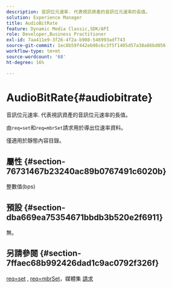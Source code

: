 ```yaml
---
description: 音訊位元速率. 代表視訊資產的音訊位元速率的長值。
solution: Experience Manager
title: AudioBitRate
feature: Dynamic Media Classic,SDK/API
role: Developer,Business Practitioner
exl-id: 7aa411e9-3f26-4f2a-b908-546993adf743
source-git-commit: 1ec8b59f442eb96c6c3f5f1405d57a38a86bd056
workflow-type: tm+mt
source-wordcount: '68'
ht-degree: 16%

---
```


# AudioBitRate{#audiobitrate}

音訊位元速率. 代表視訊資產的音訊位元速率的長值。

由`req=set`和`req=mbrSet`請求用於導出位速率資料。

僅適用於靜態內容目錄。

## 屬性 {#section-76731467b23240ac89b0767491c6020b}

整數值(bps)

## 預設 {#section-dba669ea75354671bbdb3b520e2f6911}

無。

## 另請參閱 {#section-7ffaec68b992426dad1c9ac0792f326f}

[req=set](../../../../../is-api/http-ref/image-serving-api-ref/c-http-protocol-reference/c-command-reference/r-req/r-set.md#reference-2cac1a03eaf44a7986e18f2898384f98) ,  [req=mbrSet](../../../../../is-api/http-ref/image-serving-api-ref/c-http-protocol-reference/c-command-reference/r-req/r-mbrset.md#reference-603d75babde74508a878c27bd4cced73)，媒體集 [請求](../../../../../is-api/http-ref/image-serving-api-ref/c-http-protocol-reference/c-syntax-and-features/r-media-set-requests.md#reference-f2f2aa11208b47609fe17848d3b86a0b)
